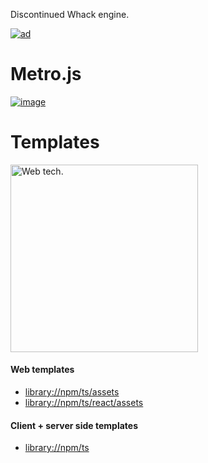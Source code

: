 Discontinued Whack engine.

[![ad](https://github.com/user-attachments/assets/95679517-2c18-45f8-b2a0-37c7eec9cd96)](https://github.com/jetenginex)

# Metro.js

[![image](https://github.com/user-attachments/assets/d4c6cf5f-0538-45d3-8450-e4d77eb8b29a)](https://github.com/hydroperx/metro.js)

# Templates

<img src="https://github.com/user-attachments/assets/e59ea89b-e083-451c-b699-92f893d64292" alt="Web tech." width="300">

#### Web templates

- [library://npm/ts/assets](https://github.com/hydroperx/weblib.template.js)
- [library://npm/ts/react/assets](https://github.com/hydroperx/reactlib.template.js)

#### Client + server side templates

- [library://npm/ts](https://github.com/hydroperx/lib.template.js)
